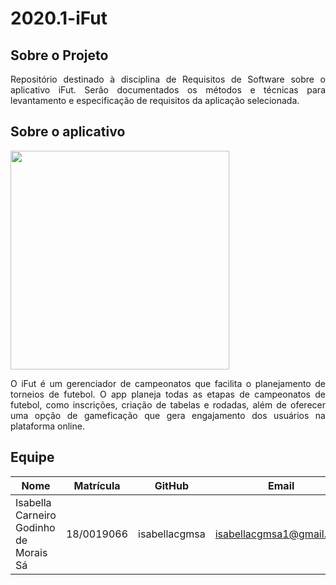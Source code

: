 # 2020.1-iFut

## Sobre o Projeto

<p align="justify"> Repositório destinado à disciplina de Requisitos de Software sobre o aplicativo iFut. Serão documentados os métodos e técnicas para levantamento e especificação de requisitos da aplicação selecionada.</p>

## Sobre o aplicativo

 <img src=" https://www.google.com/imgres?imgurl=https%3A%2F%2Fwww.ifut.com.br%2Fstatics%2Fifut.png&imgrefurl=https%3A%2F%2Fwww.ifut.com.br%2F&tbnid=081T-ylTplkOPM&vet=12ahUKEwjqzr3BmLfrAhWcDrkGHZErDCsQMygAegUIARCUAQ..i&docid=_Kd-kpdNx1rTIM&w=120&h=150&q=ifut&ved=2ahUKEwjqzr3BmLfrAhWcDrkGHZErDCsQMygAegUIARCUAQ" width="350">

<p align="justify"> O iFut é um gerenciador de campeonatos que facilita o planejamento de torneios de futebol. O app planeja todas as etapas de campeonatos de futebol, como inscrições, criação de tabelas e rodadas, além de oferecer uma opção de gameficação que gera engajamento dos usuários na plataforma online. </p>

## Equipe

| Nome | Matrícula | GitHub | Email |
| --- | --- | --- | --- |
| Isabella Carneiro Godinho de Morais Sá | 18/0019066  | isabellacgmsa | isabellacgmsa1@gmail.com |

